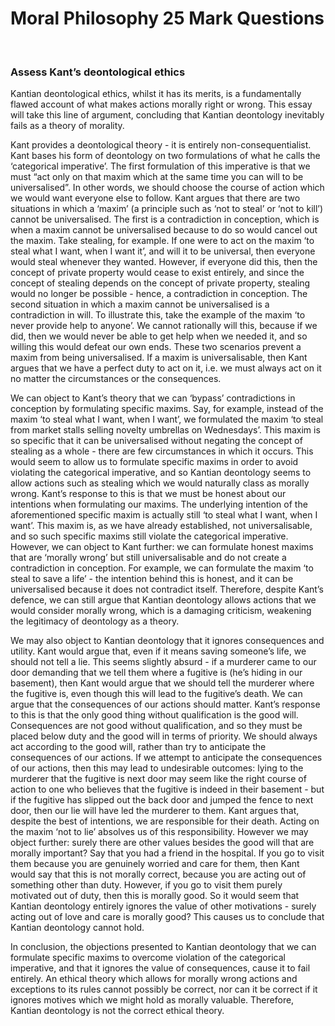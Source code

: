 # Moral Philosophy 25 Mark Questions

</br>

### Assess Kant’s deontological ethics

Kantian deontological ethics, whilst it has its merits, is a fundamentally flawed account of what makes actions morally right or wrong. This essay will take this line of argument, concluding that Kantian deontology inevitably fails as a theory of morality.

Kant provides a deontological theory - it is entirely non-consequentialist. Kant bases his form of deontology on two formulations of what he calls the ‘categorical imperative’. The first formulation of this imperative is that we must “act only on that maxim which at the same time you can will to be universalised”. In other words, we should choose the course of action which we would want everyone else to follow. Kant argues that there are two situations in which a ‘maxim’ (a principle such as ‘not to steal’ or ‘not to kill’) cannot be universalised. The first is a contradiction in conception, which is when a maxim cannot be universalised because to do so would cancel out the maxim. Take stealing, for example. If one were to act on the maxim ‘to steal what I want, when I want it’, and will it to be universal, then everyone would steal whenever they wanted. However, if everyone did this, then the concept of private property would cease to exist entirely, and since the concept of stealing depends on the concept of private property, stealing would no longer be possible - hence, a contradiction in conception. The second situation in which a maxim cannot be universalised is a contradiction in will. To illustrate this, take the example of the maxim ‘to never provide help to anyone’. We cannot rationally will this, because if we did, then we would never be able to get help when we needed it, and so willing this would defeat our own ends. These two scenarios prevent a maxim from being universalised. If a maxim is universalisable, then Kant argues that we have a perfect duty to act on it, i.e. we must always act on it no matter the circumstances or the consequences.

We can object to Kant’s theory that we can ‘bypass’ contradictions in conception by formulating specific maxims. Say, for example, instead of the maxim ‘to steal what I want, when I want’, we formulated the maxim ‘to steal from market stalls selling novelty umbrellas on Wednesdays’. This maxim is so specific that it can be universalised without negating the concept of stealing as a whole - there are few circumstances in which it occurs. This would seem to allow us to formulate specific maxims in order to avoid violating the categorical imperative, and so Kantian deontology seems to allow actions such as stealing which we would naturally class as morally wrong. Kant’s response to this is that we must be honest about our intentions when formulating our maxims. The underlying intention of the aforementioned specific maxim is actually still ‘to steal what I want, when I want’. This maxim is, as we have already established, not universalisable, and so such specific maxims still violate the categorical imperative. However, we can object to Kant further: we can formulate honest maxims that are ‘morally wrong’ but still universalisable and do not create a contradiction in conception. For example, we can formulate the maxim ‘to steal to save a life’ - the intention behind this is honest, and it can be universalised because it does not contradict itself. Therefore, despite Kant’s defence, we can still argue that Kantian deontology allows actions that we would consider morally wrong, which is a damaging criticism, weakening the legitimacy of deontology as a theory.

We may also object to Kantian deontology that it ignores consequences and utility. Kant would argue that, even if it means saving someone’s life, we should not tell a lie. This seems slightly absurd - if a murderer came to our door demanding that we tell them where a fugitive is (he’s hiding in our basement), then Kant would argue that we should tell the murderer where the fugitive is, even though this will lead to the fugitive’s death. We can argue that the consequences of our actions should matter. Kant’s response to this is that the only good thing without qualification is the good will. Consequences are not good without qualification, and so they must be placed below duty and the good will in terms of priority. We should always act according to the good will, rather than try to anticipate the consequences of our actions. If we attempt to anticipate the consequences of our actions, then this may lead to undesirable outcomes: lying to the murderer that the fugitive is next door may seem like the right course of action to one who believes that the fugitive is indeed in their basement - but if the fugitive has slipped out the back door and jumped the fence to next door, then our lie will have led the murderer to them. Kant argues that, despite the best of intentions, we are responsible for their death. Acting on the maxim ‘not to lie’ absolves us of this responsibility. However we may object further: surely there are other values besides the good will that are morally important? Say that you had a friend in the hospital. If you go to visit them because you are genuinely worried and care for them, then Kant would say that this is not morally correct, because you are acting out of something other than duty. However, if you go to visit them purely motivated out of duty, then this is morally good. So it would seem that Kantian deontology entirely ignores the value of other motivations - surely acting out of love and care is morally good? This causes us to conclude that Kantian deontology cannot hold.

In conclusion, the objections presented to Kantian deontology that we can formulate specific maxims to overcome violation of the categorical imperative, and that it ignores the value of consequences, cause it to fail entirely. An ethical theory which allows for morally wrong actions and exceptions to its rules cannot possibly be correct, nor can it be correct if it ignores motives which we might hold as morally valuable. Therefore, Kantian deontology is not the correct ethical theory.